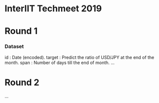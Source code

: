 # InterIIT Techmeet 2019

# Round 1

### Dataset
id : Date (encoded).
target : Predict the ratio of USD/JPY at the end of the month.
span : Number of days till the end of month.
...




# Round 2
...





